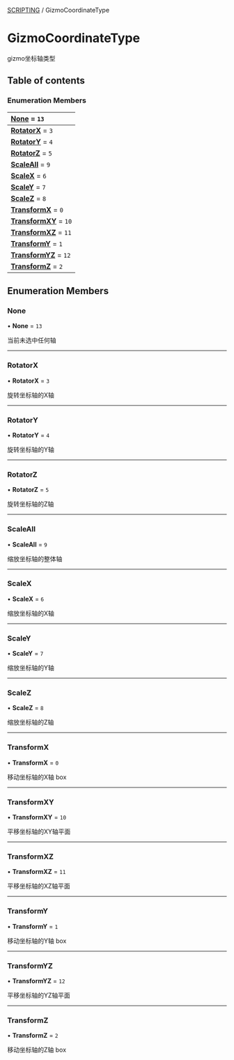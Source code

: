 [SCRIPTING](../groups/Core.SCRIPTING.md) / GizmoCoordinateType

# GizmoCoordinateType <Badge type="tip" text="Enumeration" /> <Score text="GizmoCoordinateType" />

<p class="content-big">

gizmo坐标轴类型

</p>

## Table of contents

### Enumeration Members <Score text="Enumeration" /> 
| **[None](mw.GizmoCoordinateType.md#none)** = ``13``  |
| :----- |
| **[RotatorX](mw.GizmoCoordinateType.md#rotatorx)** = ``3`` |
| **[RotatorY](mw.GizmoCoordinateType.md#rotatory)** = ``4`` |
| **[RotatorZ](mw.GizmoCoordinateType.md#rotatorz)** = ``5`` |
| **[ScaleAll](mw.GizmoCoordinateType.md#scaleall)** = ``9`` |
| **[ScaleX](mw.GizmoCoordinateType.md#scalex)** = ``6`` |
| **[ScaleY](mw.GizmoCoordinateType.md#scaley)** = ``7`` |
| **[ScaleZ](mw.GizmoCoordinateType.md#scalez)** = ``8`` |
| **[TransformX](mw.GizmoCoordinateType.md#transformx)** = ``0`` |
| **[TransformXY](mw.GizmoCoordinateType.md#transformxy)** = ``10`` |
| **[TransformXZ](mw.GizmoCoordinateType.md#transformxz)** = ``11`` |
| **[TransformY](mw.GizmoCoordinateType.md#transformy)** = ``1`` |
| **[TransformYZ](mw.GizmoCoordinateType.md#transformyz)** = ``12`` |
| **[TransformZ](mw.GizmoCoordinateType.md#transformz)** = ``2`` |

## Enumeration Members

### None <Score text="None" /> 

• **None** = ``13``

当前未选中任何轴

___

### RotatorX <Score text="RotatorX" /> 

• **RotatorX** = ``3``

旋转坐标轴的X轴

___

### RotatorY <Score text="RotatorY" /> 

• **RotatorY** = ``4``

旋转坐标轴的Y轴

___

### RotatorZ <Score text="RotatorZ" /> 

• **RotatorZ** = ``5``

旋转坐标轴的Z轴

___

### ScaleAll <Score text="ScaleAll" /> 

• **ScaleAll** = ``9``

缩放坐标轴的整体轴

___

### ScaleX <Score text="ScaleX" /> 

• **ScaleX** = ``6``

缩放坐标轴的X轴

___

### ScaleY <Score text="ScaleY" /> 

• **ScaleY** = ``7``

缩放坐标轴的Y轴

___

### ScaleZ <Score text="ScaleZ" /> 

• **ScaleZ** = ``8``

缩放坐标轴的Z轴

___

### TransformX <Score text="TransformX" /> 

• **TransformX** = ``0``

移动坐标轴的X轴 box

___

### TransformXY <Score text="TransformXY" /> 

• **TransformXY** = ``10``

平移坐标轴的XY轴平面

___

### TransformXZ <Score text="TransformXZ" /> 

• **TransformXZ** = ``11``

平移坐标轴的XZ轴平面

___

### TransformY <Score text="TransformY" /> 

• **TransformY** = ``1``

移动坐标轴的Y轴 box

___

### TransformYZ <Score text="TransformYZ" /> 

• **TransformYZ** = ``12``

平移坐标轴的YZ轴平面

___

### TransformZ <Score text="TransformZ" /> 

• **TransformZ** = ``2``

移动坐标轴的Z轴 box

